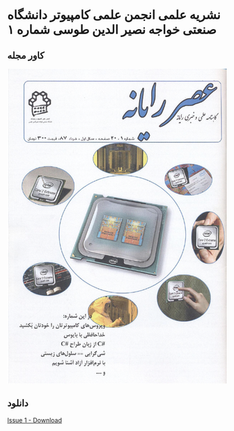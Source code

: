 # نشریه علمی انجمن علمی کامپیوتر دانشگاه صنعتی خواجه نصیر الدین طوسی شماره ۱
## کاور مجله
![Cover](https://github.com/kntu-ce-mag/issue-01/raw/master/front-cover.png)
## دانلود
[Issue 1 - Download](https://github.com/kntu-ce-mag/issue-01/raw/master/CE_KNTU_ISSUE_01.pdf)

